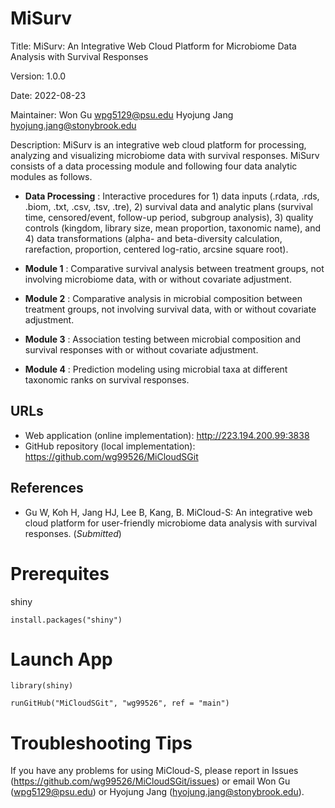 # MiSurv

Title: MiSurv: An Integrative Web Cloud Platform for Microbiome Data Analysis with Survival Responses

Version: 1.0.0

Date: 2022-08-23

Maintainer: Won Gu <wpg5129@psu.edu> Hyojung Jang <hyojung.jang@stonybrook.edu> 

Description: MiSurv is an integrative web cloud platform for processing, analyzing and visualizing microbiome data with survival responses. MiSurv consists of a data processing module and following four data analytic modules as follows.

* **Data Processing** : Interactive procedures for 1) data inputs (.rdata, .rds, .biom, .txt, .csv, .tsv, .tre), 2) survival data and analytic plans (survival time, censored/event, follow-up period, subgroup analysis), 3) quality controls (kingdom, library size, mean proportion, taxonomic name), and 4) data transformations (alpha- and beta-diversity calculation, rarefaction, proportion, centered log-ratio, arcsine square root).

* **Module 1** : Comparative survival analysis between treatment groups, not involving microbiome data, with or without covariate adjustment.

* **Module 2** : Comparative analysis in microbial composition between treatment groups, not involving survival data, with or without covariate adjustment.

* **Module 3** : Association testing between microbial composition and survival responses with or without covariate adjustment.

* **Module 4** : Prediction modeling using microbial taxa at different taxonomic ranks on survival responses.


## URLs

* Web application (online implementation): http://223.194.200.99:3838
* GitHub repository (local implementation): https://github.com/wg99526/MiCloudSGit
 
## References

* Gu W, Koh H, Jang HJ, Lee B, Kang, B. MiCloud-S: An integrative web cloud platform for user-friendly microbiome data analysis with survival responses. (*_Submitted_*)

# Prerequites

shiny
```
install.packages("shiny")
```

# Launch App

```
library(shiny)

runGitHub("MiCloudSGit", "wg99526", ref = "main")
```

# Troubleshooting Tips

If you have any problems for using MiCloud-S, please report in Issues (https://github.com/wg99526/MiCloudSGit/issues) or email Won Gu (wpg5129@psu.edu) or Hyojung Jang (hyojung.jang@stonybrook.edu). 
